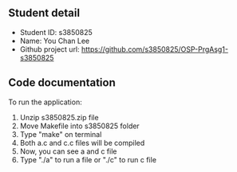 ## Student detail
* Student ID: s3850825
* Name: You Chan Lee
* Github project url: https://github.com/s3850825/OSP-PrgAsg1-s3850825

## Code documentation

To run the application:

1. Unzip s3850825.zip file
2. Move Makefile into s3850825 folder
3. Type "make" on terminal
4. Both a.c and c.c files will be compiled
5. Now, you can see a and c file
6. Type "./a" to run a file or "./c" to run c file
